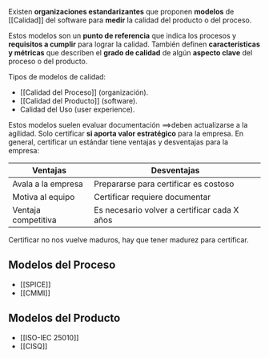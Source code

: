 Existen **organizaciones estandarizantes** que proponen **modelos** de [[Calidad]] del software para **medir** la calidad del producto o del proceso.

Estos modelos son un **punto de referencia** que indica los procesos y **requisitos a cumplir** para lograr la calidad. También definen **características y métricas** que describen el **grado de calidad** de algún **aspecto clave** del proceso o del producto.

Tipos de modelos de calidad:

- [[Calidad del Proceso]] (organización).
- [[Calidad del Producto]] (software).
- Calidad del Uso (user experience).

Estos modelos suelen evaluar documentación $\implies$deben actualizarse a la agilidad. Solo certificar **si aporta valor estratégico** para la empresa. En general, certificar un estándar tiene ventajas y desventajas para la empresa:

| Ventajas            | Desventajas                                  |
| ------------------- | -------------------------------------------- |
| Avala a la empresa  | Prepararse para certificar es costoso        |
| Motiva al equipo    | Certificar requiere documentar               |
| Ventaja competitiva | Es necesario volver a certificar cada X años |

Certificar no nos vuelve maduros, hay que tener madurez para certificar.

## Modelos del Proceso

- [[SPICE]]
- [[CMMI]]

## Modelos del Producto

- [[ISO-IEC 25010]]
- [[CISQ]]
